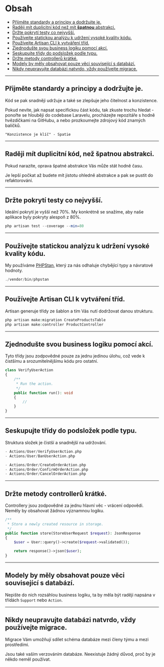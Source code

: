 # Obsah

- [Přijměte standardy a principy a dodržujte je.](#přijměte-standardy-a-principy-a-dodržujte-je)
- [Raději mít duplicitní kód než mít **špatnou** abstrakci.](#raději-mít-duplicitní-kód-než-mít-špatnou-abstrakci)
- [Držte pokrytí testy co nejvyšší.](#držte-pokrytí-testy-co-nejvyšší)
- [Používejte statickou analýzu k udržení vysoké kvality kódu.](#používejte-statickou-analýzu-k-udržení-vysoké-kvality-kódu)
- [Používejte Artisan CLI k vytváření tříd.](#používejte-artisan-cli-k-vytváření-tříd)
- [Zjednodušte svou business logiku pomocí akcí.](#zjednodušte-svou-business-logiku-pomocí-akcí)
- [Seskupujte třídy do podsložek podle typu.](#seskupujte-třídy-do-podsložek-podle-typu)
- [Držte metody controllerů krátké.](#držte-metody-controllerů-krátké)
- [Modely by měly obsahovat pouze věci související s databází.](#modely-by-měly-obsahovat-pouze-věci-související-s-databází)
- [Nikdy neupravujte databázi natvrdo, vždy používejte migrace.](#nikdy-neupravujte-databázi-natvrdo-vždy-používejte-migrace)

---

## Přijměte standardy a principy a dodržujte je.

Kód se pak snadněji udržuje a také se zlepšuje jeho čitelnost a konzistence.

Pokud nevíte, jak napsat specifickou část kódu, tak zkuste trochu hledat - ponořte se hlouběji do codebase Laravelu, procházejte repozitáře s hodně hvězdičkami na GitHubu, a nebo prozkoumejte zdrojový kód znamých balíčků.

```
"Konzistence je klíč" - Spatie
```

---

## Raději mít duplicitní kód, než **špatnou** abstrakci.

Pokud narazíte, oprava špatné abstrakce Vás může stát hodně času.

Je lepší počkat až budete mít jistotu ohledně abstrakce a pak se pustit do refaktorování.

---

## Držte pokrytí testy co nejvyšší.

Ideální pokrytí je vyšší než 70%. My konkrétně se snažíme, aby naše aplikace byly pokryty alespoň z 80%.

```php
php artisan test --coverage --min=80
```

---

## Používejte statickou analýzu k udržení vysoké kvality kódu.

My používáme [PHPStan](https://phpstan.org), který za nás odhaluje chybějící typy a návratové hodnoty.

```php
./vendor/bin/phpstan
```

---

## Používejte Artisan CLI k vytváření tříd.

Artisan generuje třídy ze šablon a tím Vás nutí dodržovat danou strukturu.

```php
php artisan make:migration CreateProductsTable
php artisan make:controller ProductController
```

---

## Zjednodušte svou business logiku pomocí akcí.

Tyto třídy jsou zodpovědné pouze za jednu jedinou úlohu, což vede k čistšímu a srozumitelnějšímu kódu pro ostatní.

```php
class VerifyUserAction
{
    /**
     * Run the action.
     */
    public function run(): void
    {
        //
    }
}
```

---

## Seskupujte třídy do podsložek podle typu.

Struktura složek je čistší a snadnější na udržování.

```php
- Actions/User/VerifyUserAction.php
- Actions/User/BanUserAction.php

- Actions/Order/CreateOrderAction.php
- Actions/Order/ConfirmOrderAction.php
- Actions/Order/CancelOrderAction.php
```

---

## Držte metody controllerů krátké.

Controllery jsou zodpovědné za jednu hlavní věc - vrácení odpovědi. Neměly by obsahovat žádnou významnou logiku.

```php
/**
 * Store a newly created resource in storage.
 */
public function store(StoreUserRequest $request): JsonResponse
{
    $user = User::query()->create($request->validated());

    return response()->json($user);
}
```

---

## Modely by měly obsahovat pouze věci související s databází.

Nepište do nich rozsáhlou business logiku, ta by měla být raději napsána v třídách `Support` nebo `Action`.

---

## Nikdy neupravujte databázi natvrdo, vždy používejte migrace.

Migrace Vám umožňují sdílet schéma databáze mezi členy týmu a mezi prostředími.

Jsou také vaším verzováním databáze. Neexistuje žádný důvod, proč by je někdo neměl používat.
